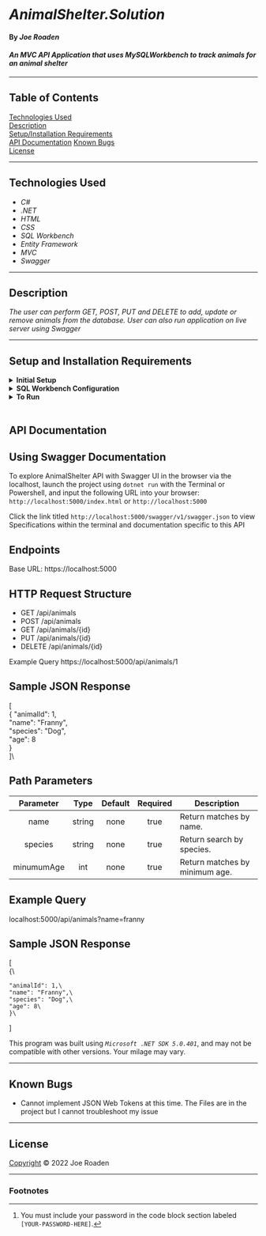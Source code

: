 # _AnimalShelter.Solution_

#### By _Joe Roaden_

#### _An MVC API Application that uses MySQLWorkbench to track animals for an animal shelter_

---
## Table of Contents
[Technologies Used](#technologies-used)  
[Description](#description)  
[Setup/Installation Requirements](#setup-and-installation-requirements)   
[API Documentation](#api-documentation) 
[Known Bugs](#known-bugs)  
[License](#License)

---
## Technologies Used

* _C#_
* _.NET_
* _HTML_
* _CSS_
* _SQL Workbench_
* _Entity Framework_
* _MVC_
* _Swagger_

---
## Description

_The user can perform GET, POST, PUT and DELETE to add, update or remove animals from the database.  User can also run application on live server using Swagger_

---
## Setup and Installation Requirements

<details>
<summary><strong>Initial Setup</strong></summary>  

1. Copy the git repository url: https://github.com/joeroaden/AnimalShelterAPI.Solution
2. Open a shell program and navigate to your desktop.
3. Clone the repository for this project using the `git clone` command and including the copied URL.
4. While still in the shell program, navigate to the root directory of the newly created file named `AnimalShelter.Solution`.
5. From the root directory, navigate to the `AnimalShelter` directory.
6. Move onto SQL Workbench instructions below to re-create database necessary to run this project.
</details>

<details>
<summary><strong>SQL Workbench Configuration</strong></summary>

1. Create an `appsetting.json` file in the `AnimalShelter` directory of the project  
   <pre>AnimalShelter.Solution
   └── AnimalShelter
    └── <strong>appsetting.json</strong></pre>
2. Insert the following code [^1]  
    ```json
    {
      "ConnectionStrings": {
        "DefaultConnection": "Server=localhost;Port=3306;database=animal_shelter;uid=root;pwd=[YOUR-PASSWORD-HERE];"
      }
    }
    ```

3. Once `appsettings.json` file has been created, navigate back to SQL Workbench.
</details>

<details>
<summary><strong>To Run</strong></summary>

1. Navigate to:  
   <pre>AnimalShelter.Solution
   └── <strong>AnimalShelter</strong></pre>

2. Run `$ dotnet restore` in the console.  
3. Run `$ dotnet ef database update` in the console.  
4. Run `$ dotnet run` in the console
</details><br>

## API Documentation

## Using Swagger Documentation

To explore AnimalShelter API with Swagger UI in the browser via the localhost, launch the project using `dotnet run` with the Terminal or Powershell, and input the following URL into your browser: `http://localhost:5000/index.html` or `http://localhost:5000`

Click the link titled `http://localhost:5000/swagger/v1/swagger.json` to view Specifications within the terminal and documentation specific to this API

<!-- ## Using the JSON Web Token

In order to be authorized to use the POST, PUT, DELETE functionality of the API, please authenticate yourself through Postman._

Open Postman and create a POST request using the URL: `http://localhost:5000/api/users/authenticate`
Add the following query to the request as raw JSON data in the Body tab:
{\
    "UserName": "test",\
    "Password": "test"\
}\
The token will be generated in the response. Copy and paste it as the Token paramenter in the Authorization tab. -->

## Endpoints

Base URL: https://localhost:5000

## HTTP Request Structure
* GET /api/animals
* POST /api/animals
* GET /api/animals/{id}
* PUT /api/animals/{id}
* DELETE /api/animals/{id}

Example Query
https://localhost:5000/api/animals/1

## Sample JSON Response

[\
    {
    "animalId": 1,\
    "name": "Franny",\
    "species": "Dog",\
    "age": 8\
}\
]\

## Path Parameters
| Parameter | Type | Default | Required | Description |
| :---: | :---: | :---: | :---: | --- |
| name | string | none | true | Return matches by name.
| species| string | none | true | Return search by species.
| minumumAge | int | none | true | Return matches by minimum age.

## Example Query
localhost:5000/api/animals?name=franny

## Sample JSON Response
[\
    {\
        
    "animalId": 1,\
    "name": "Franny",\
    "species": "Dog",\
    "age": 8\
    }\
]


This program was built using *`Microsoft .NET SDK 5.0.401`*, and may not be compatible with other versions. Your milage may vary.

---
## Known Bugs

* Cannot implement JSON Web Tokens at this time.  The Files are in the project but I cannot troubleshoot my issue

---
## License



[Copyright](/LICENSE) © 2022 Joe Roaden

---
### Footnotes

[^1]: You must include your password in the code block section labeled `[YOUR-PASSWORD-HERE]`.